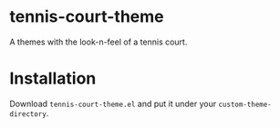 # tennis-court-theme

A themes with the look-n-feel of a tennis court.

# Installation

Download `tennis-court-theme.el` and put it under your `custom-theme-directory`.
